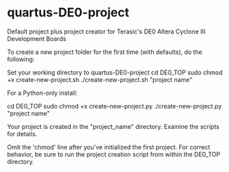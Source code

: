 quartus-DE0-project
===================

Default project plus project creator for Terasic's DE0 Altera Cyclone III Development Boards

To create a new project folder for the first time (with defaults), do the following:

Set your working directory to quartus-DE0-project
cd DE0_TOP
sudo chmod +x create-new-project.sh
./create-new-project.sh "project name"

For a Python-only install:

cd DE0_TOP
sudo chmod +x create-new-project.py
./create-new-project.py "project name"

Your project is created in the "project_name" directory. Examine the scripts for details.

Omit the 'chmod' line after you've initialized the first project. For correct behavior, be sure to run the project creation script from within the DE0_TOP directory.
